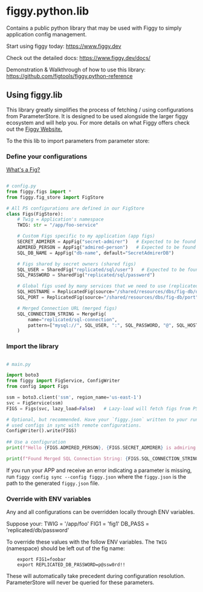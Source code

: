 # figgy.python.lib
Contains a public python library that may be used with Figgy to simply application config management.

Start using figgy today: https://www.figgy.dev

Check out the detailed docs: https://www.figgy.dev/docs/

Demonstration & Walkthrough of how to use this library: https://github.com/figtools/figgy.python-reference

## Using figgy.lib

This library greatly simplifies the process of fetching / using configurations from ParameterStore. It is designed
to be used alongside the larger figgy ecosystem and will help you. For more details on what Figgy offers check out 
the [Figgy Website.](https://www.figgy.dev)


To the this lib to import parameters from parameter store:

### Define your configurations
[What's a Fig?](https://www.figgy.dev/docs/getting-started/concepts.html)
```python

# config.py
from figgy.figs import *
from figgy.fig_store import FigStore

# All PS configurations are defined in our FigStore
class Figs(FigStore):
    # Twig = Application's namespace
    TWIG: str = "/app/foo-service"

    # Custom Figs specific to my application (app figs)
    SECRET_ADMIRER = AppFig("secret-admirer")   # Expected to be found at /app/foo-service/secret-admirer
    ADMIRED_PERSON = AppFig("admired-person")   # Expected to be found at /app/foo-service/admired-person
    SQL_DB_NAME = AppFig("db-name", default="SecretAdmirerDB")

    # Figs shared by secret owners (shared figs)
    SQL_USER = SharedFig("replicated/sql/user")   # Expected to be found at /app/foo-service/replicated/sql/user
    SQL_PASSWORD = SharedFig("replicated/sql/password")

    # Global figs used by many services that we need to use (replicated figs)
    SQL_HOSTNAME = ReplicatedFig(source="/shared/resources/dbs/fig-db/dns", name="replicated/sql/hostname")
    SQL_PORT = ReplicatedFig(source="/shared/resources/dbs/fig-db/port", name="replicated/sql/port")

    # Merged Connection URL (merged figs)
    SQL_CONNECTION_STRING = MergeFig(
        name="replicated/sql-connection",
        pattern=["mysql://", SQL_USER, ":", SQL_PASSWORD, "@", SQL_HOSTNAME, ":", SQL_PORT, "/", SQL_DB_NAME]
    )
```


### Import the library

```python

# main.py

import boto3
from figgy import FigService, ConfigWriter
from config import Figs

ssm = boto3.client('ssm', region_name='us-east-1')
svc = FigService(ssm)
FIGS = Figs(svc, lazy_load=False)   # Lazy-load will fetch figs from PS as needed instead of at application bootstrap

# Optional, but recommended. Have your `figgy.json` written to your run-directory. This will keep your application's
# used configs in sync with remote configurations.
ConfigWriter().write(FIGS)
    
## Use a configuration
print(f"Hello {FIGS.ADMIRED_PERSON}, {FIGS.SECRET_ADMIRER} is admiring you!")

print(f"Found Merged SQL Connection String: {FIGS.SQL_CONNECTION_STRING}")

```

If you run your APP and receive an error indicating a parameter is missing, run `figgy config sync --config figgy.json` where
the `figgy.json` is the path to the generated `figgy.json` file. 

### Override with ENV variables
Any and all configurations can be overridden locally through ENV variables.

Suppose your:
TWIG = '/app/foo'
FIG1 = 'fig1'
DB_PASS = 'replicated/db/password'

To override these values with the follow ENV variables. The `TWIG` (namespace) should be left out of the fig name:

```console
    export FIG1=foobar
    export REPLICATED_DB_PASSWORD=p@ssw0rd!!
```

These will automatically take precedent during configuration resolution. ParameterStore will never be queried for these parameters.